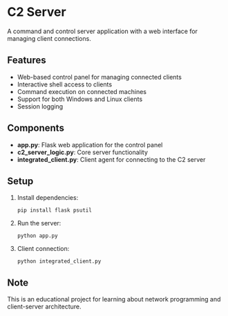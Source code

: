 # C2 Server

A command and control server application with a web interface for managing client connections.

## Features

- Web-based control panel for managing connected clients
- Interactive shell access to clients
- Command execution on connected machines
- Support for both Windows and Linux clients
- Session logging

## Components

- **app.py**: Flask web application for the control panel
- **c2_server_logic.py**: Core server functionality
- **integrated_client.py**: Client agent for connecting to the C2 server

## Setup

1. Install dependencies:
   ```
   pip install flask psutil
   ```

2. Run the server:
   ```
   python app.py
   ```

3. Client connection:
   ```
   python integrated_client.py
   ```

## Note

This is an educational project for learning about network programming and client-server architecture.
